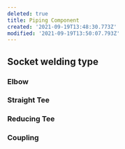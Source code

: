 ```yaml
---
deleted: true
title: Piping Component
created: '2021-09-19T13:48:30.773Z'
modified: '2021-09-19T13:50:07.793Z'
---
```


## Socket welding type

### Elbow
### Straight Tee
### Reducing Tee
### Coupling
